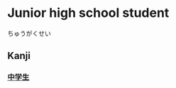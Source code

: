 # Junior high school student
ちゅうがくせい

## Kanji
### [中](Vocabulary/中.md)[学](Kanji/kanji-dict/学.md)[生](Kanji/kanji-dict/生.md)